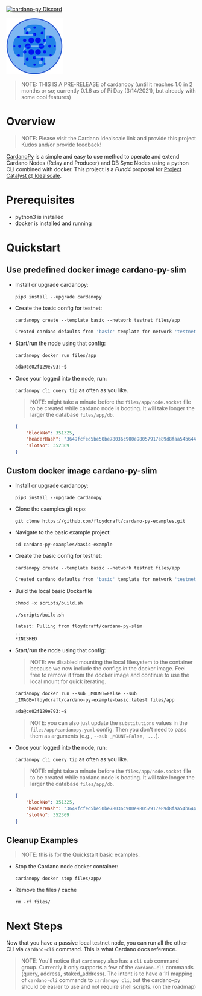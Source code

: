[![cardano-py Discord](https://img.shields.io/badge/discord-join%20chat-blue.svg)](https://discord.gg/FyDz4Xrt4x)

<img src="../images/CardanoPyBlueSmall.png" alt="CardanoPy" width="150" height="150">

> NOTE: THIS IS A PRE-RELEASE of cardanopy (until it reaches 1.0 in 2 months or so; currently 0.1.6 as of Pi Day (3/14/2021), but already with some cool features)

# Overview
> NOTE: Please visit the Cardano Idealscale link and provide this project Kudos and/or provide feedback!

[CardanoPy](https://github.com/floydcraft/cardano-py) is a simple and easy to use method to operate and extend Cardano Nodes (Relay and Producer) and DB Sync Nodes using a python CLI combined with docker. This project is a *Fund4* proposal for [Project Catalyst @ Idealscale](https://cardano.ideascale.com/a/dtd/CardanoPy-5-min-extensible-node/341045-48088).

# Prerequisites
- python3 is installed
- docker is installed and running

# Quickstart
## Use predefined docker image cardano-py-slim

- Install or upgrade cardanopy:

  `pip3 install --upgrade cardanopy`
- Create the basic config for testnet:

  `cardanopy create --template basic --network testnet files/app`

  ```bash
  Created cardano defaults from 'basic' template for network 'testnet': 'files/app'
  ```
- Start/run the node using that config:

  `cardanopy docker run files/app`

  ```bash
  ada@ce02f129e793:~$
  ```
- Once your logged into the node, run:

  `cardanopy cli query tip` as often as you like.

  > NOTE: might take a minute before the `files/app/node.socket` file to be created while cardano node is booting. It will take longer the larger the database `files/app/db`.

  ```json
  {
      "blockNo": 351325,
      "headerHash": "3649fcfed5be50be78036c900e98057917e89d8faa54b64499af0779e4232040",
      "slotNo": 352369
  }
  ```

## Custom docker image cardano-py-slim

- Install or upgrade cardanopy:

  `pip3 install --upgrade cardanopy`
- Clone the examples git repo:

  `git clone https://github.com/floydcraft/cardano-py-examples.git`
- Navigate to the basic example project:

  `cd cardano-py-examples/basic-example`
- Create the basic config for testnet:

  `cardanopy create --template basic --network testnet files/app`

  ```bash
  Created cardano defaults from 'basic' template for network 'testnet': 'files/app'
  ```
- Build the local basic Dockerfile

  `chmod +x scripts/build.sh`

  `./scripts/build.sh`

  ```bash
  latest: Pulling from floydcraft/cardano-py-slim
  ...
  FINISHED        
  ```
- Start/run the node using that config:
  > NOTE: we disabled mounting the local filesystem to the container because we now include the configs in the docker image. Feel free to remove it from the docker image and continue to use the local mount for quick iterating.

  `cardanopy docker run --sub _MOUNT=False --sub _IMAGE=floydcraft/cardano-py-example-basic:latest files/app`

  ```bash
  ada@ce02f129e793:~$
  ```
  > NOTE: you can also just update the `substitutions` values in the `files/app/cardanopy.yaml` config. Then you don't need to pass them as arguments (e.g., `--sub _MOUNT=False, ...`).
- Once your logged into the node, run:

  `cardanopy cli query tip` as often as you like.

  > NOTE: might take a minute before the `files/app/node.socket` file to be created while cardano node is booting. It will take longer the larger the database `files/app/db`.

  ```json
  {
      "blockNo": 351325,
      "headerHash": "3649fcfed5be50be78036c900e98057917e89d8faa54b64499af0779e4232040",
      "slotNo": 352369
  }
  ```

## Cleanup Examples
> NOTE: this is for the Quickstart basic examples.
- Stop the Cardano node docker container:

  `cardanopy docker stop files/app/`
- Remove the files / cache

  `rm -rf files/`

# Next Steps
Now that you have a passive local testnet node, you can run all the other CLI via `cardano-cli` command. This is what Cardano docs reference.

> NOTE: You'll notice that `cardanopy` also has a `cli` sub command group. Currently it only supports a few of the `cardano-cli` commands (query, address, staked_address). The intent is to have a 1:1 mapping of `cardano-cli` commands to `cardanopy cli`, but the cardano-py should be easier to use and not require shell scripts. (on the roadmap)
